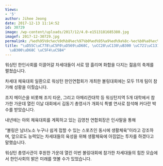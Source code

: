 ```yaml
---
Views:
- '5'
author: Jihee Jeong
date: 2017-12-13 11:14:52
id: 30729
image: /wp-content/uploads/2017/12/4.0-e1513181685380.jpg
imagef: 2017-12-30729.jpg
permalink: /%ed%95%9c%ec%9d%b8%ec%97%b0%ed%95%a9%ed%9a%8c-%ec%b0%a8%ec%84%b8%eb%8c%80-%ec%9c%a1%ec%84%b1-%eb%b3%bc%eb%a7%81%eb%8c%80%ed%9a%8c-%ec%97%b4%ec%96%b4/
title: "\uD55C\uC778\uC5F0\uD569\uD68C, \uCC28\uC138\uB300 \uC721\uC131 \uBCFC\uB9C1\
  \uB300\uD68C \uC5F4\uC5B4"
---
```


워싱턴 한인사회를 이끌어갈 차세대들이 서로 땀 흘리며 화합을 다지는 젊음의 축제를 펼쳤습니다.

차세대 체육대회 일환으로 워싱턴 한인연합회가 개최한 볼링대회에는 모두 11개 팀이 참가해 성황을 이뤘습니다.

조지 메이슨을 비롯해 조지 타운, 그리고 아메리칸대학 등 워싱턴지역 5개 대학에서 참가한 가운데 열린 이날 대회에서 김동기 총영사가 개회식 특별 연사로 참석해 커다란 박수를 받았습니다.

내년에는 야외 체육대회를 계획하고 있는 김영천 연합회장은 인사말을 통해

“볼링은 남녀노소 누구나 쉽게 접할 수 있는 스포츠인 동시에 생활체육”이라고 강조하며, 앞으로도 능력있는 차세대들의 육성을 위해 생활체육에 아낌없는 투자를 하겠다고 말했습니다.

워싱턴 총영사관이 후원한 가운데 열린 이번 볼링대회에 참가한 차세대들의 힘찬 모습에서 한인사회의 밝은 미래를 엿볼 수가 있었습니다.

&nbsp;